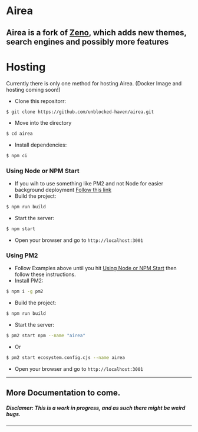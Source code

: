 # Airea

Airea is a fork of [Zeno](https://github.com/nebulaservices/zeno), which adds new themes, search engines and possibly more features
---
# Hosting
Currently there is only one method for hosting Airea. (Docker Image and hosting coming soon!)
* Clone this repositorr:
```bash
$ git clone https://github.com/unblocked-haven/airea.git
```
* Move into the directory
```bash
$ cd airea
```
* Install dependencies:
```bash
$ npm ci
```

### Using Node or NPM Start
* If you wih to use something like PM2 and not Node for easier background deployment [Follow this link](#using-pm2)
* Build the project:
```bash
$ npm run build
```
* Start the server:
```bash
$ npm start
```
* Open your browser and go to `http://localhost:3001`
### Using PM2
* Follow Examples above until you hit [Using Node or NPM Start](#using-node-or-npm-start) then follow these instructions.
* Install PM2:
```bash
$ npm i -g pm2
```
* Build the project:
```bash
$ npm run build
```
* Start the server:
```bash
$ pm2 start npm --name "airea" 
```
* Or 
```bash
$ pm2 start ecosystem.config.cjs --name airea
```
* Open your browser and go to `http://localhost:3001`
---
More Documentation to come.
---
##### Disclamer: This is a work in progress, and as such there might be weird bugs.
---
